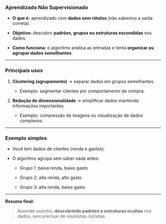 ### **Aprendizado Não Supervisionado**

- **O que é:** aprendizado com **dados sem rótulos** (não sabemos a saída correta).
    
- **Objetivo:** descobrir **padrões, grupos ou estruturas escondidas** nos dados.
    
- **Como funciona:** o algoritmo analisa as entradas e tenta **organizar ou agrupar dados semelhantes**.
    

---

### **Principais usos**

1. **Clustering (agrupamento)** → separar dados em grupos semelhantes.
    
    - Exemplo: segmentar clientes por comportamento de compra.
        
2. **Redução de dimensionalidade** → simplificar dados mantendo informações importantes.
    
    - Exemplo: compressão de imagens ou visualização de dados complexos.
        

---

### **Exemplo simples**

- Você tem dados de clientes (renda e gastos).
    
- O algoritmo agrupa sem saber nada antes:
    
    - Grupo 1: baixa renda, baixo gasto
        
    - Grupo 2: alta renda, alto gasto
        
    - Grupo 3: alta renda, baixo gasto
        

---

**Resumo final:**

> Aprende sozinho, **descobrindo padrões e estruturas ocultas** nos dados, sem precisar de respostas corretas.